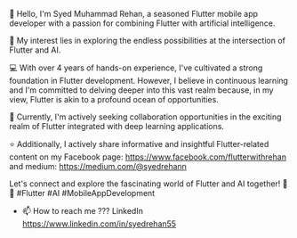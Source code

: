 👋 Hello, I'm Syed Muhammad Rehan, a seasoned Flutter mobile app developer with a passion for combining Flutter with artificial intelligence.

👀 My interest lies in exploring the endless possibilities at the intersection of Flutter and AI.

💻 With over 4 years of hands-on experience, I've cultivated a strong foundation in Flutter development. However, I believe in continuous learning and I'm committed to delving deeper into this vast realm because, in my view, Flutter is akin to a profound ocean of opportunities.

📱 Currently, I'm actively seeking collaboration opportunities in the exciting realm of Flutter integrated with deep learning applications.

⭐ Additionally, I actively share informative and insightful Flutter-related content on my Facebook page: https://www.facebook.com/flutterwithrehan and medium: https://medium.com/@syedrehann

Let's connect and explore the fascinating world of Flutter and AI together! 🚀📲 #Flutter #AI #MobileAppDevelopment
- 📫 How to reach me ??? LinkedIn https://www.linkedin.com/in/syedrehan55 

<!---
SyedMuhammadRehan/SyedMuhammadRehan is a ✨ special ✨ repository because its `README.md` (this file) appears on your GitHub profile.
You can click the Preview link to take a look at your changes.
--->
